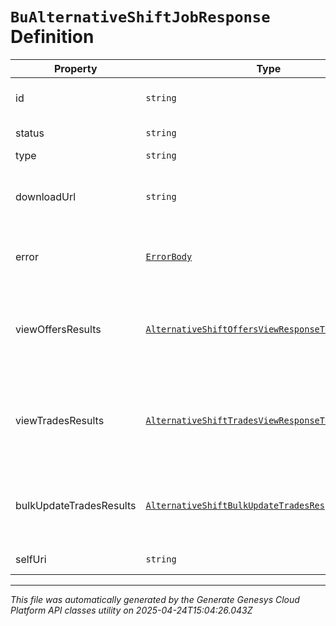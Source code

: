 # `BuAlternativeShiftJobResponse` Definition

| Property | Type | Required | Description |
|----------|------|----------|-------------|
| id | `string` | No | The globally unique identifier for the object. |
| status | `string` | Yes | The status of the alternative shift job |
| type | `string` | Yes | The type of job |
| downloadUrl | `string` | No | The URL where completed results are available, only set if status == 'Complete' |
| error | [`ErrorBody`](errorbody-definition.md) | No | Any error information, only set if the status == 'Error' |
| viewOffersResults | [`AlternativeShiftOffersViewResponseTemplate`](alternativeshiftoffersviewresponsetemplate-definition.md) | No | Schema template for deserializing data returned from the downloadUrl. Use if type == 'ListOffers' or 'SearchOffers' |
| viewTradesResults | [`AlternativeShiftTradesViewResponseTemplate`](alternativeshifttradesviewresponsetemplate-definition.md) | No | Schema template for deserializing data returned from the downloadUrl. Use if type == 'ListUserTrades' or 'SearchTrades' |
| bulkUpdateTradesResults | [`AlternativeShiftBulkUpdateTradesResponseTemplate`](alternativeshiftbulkupdatetradesresponsetemplate-definition.md) | No | Schema template for deserializing data returned from the downloadUrl. Use if type == 'BulkUpdateTrades' |
| selfUri | `string` | No | The URI for this object |

---

*This file was automatically generated by the Generate Genesys Cloud Platform API classes utility on 2025-04-24T15:04:26.043Z*